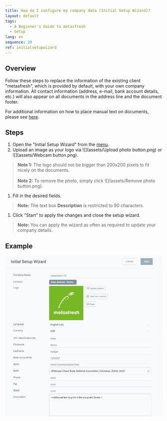```yaml
---
title: How do I configure my company data (Initial Setup Wizard)?
layout: default
tags:
  - A Beginner's Guide to metasfresh
  - Setup
lang: en
sequence: 20
ref: initialsetupwizard
---
```


## Overview
Follow these steps to replace the information of the existing client "metasfresh", which is provided by default, with your own company information. All contact information (address, e-mail, bank account details, etc.) will also appear on all documents in the address line and the document footer.

For additional information on how to place manual text on documents, please see [here](Print_text_on_documents-general).

## Steps
1. Open the "Initial Setup Wizard" from the [menu](Menu).
1. Upload an image as your logo via ![](assets/Upload photo button.png) or ![](assets/Webcam button.png).
 >**Note 1:** The logo should not be bigger than 200x200 pixels to fit nicely on the documents.<br><br>
 >**Note 2:** To remove the photo, simply click ![](assets/Remove photo button.png).

1. Fill in the desired fields.
 >**Note:** The text box **Description** is restricted to 90 characters.

1. Click "Start" to apply the changes and close the setup wizard.
 >**Note:** You can apply the wizard as often as required to update your company details.

## Example
![](assets/InitialSetupWizard.png)
